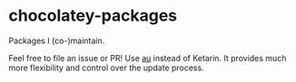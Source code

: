 # chocolatey-packages
Packages I (co-)maintain.

Feel free to file an issue or PR!
Use [au](https://github.com/majkinetor/au) instead of Ketarin. It provides much more flexibility and control over the update process.
